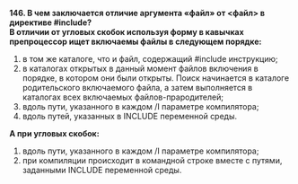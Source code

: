 **146. В чем заключается отличие аргумента «файл» от <файл> в директиве #include?**  
**В отличии от угловых скобок используя форму в кавычках препроцессор ищет включаемы файлы в следующем порядке:**
  1) в том же каталоге, что и файл, содержащий #include инструкцию;  
  2) в каталогах открытых в данный момент файлов включения в порядке, в котором они были открыты. Поиск начинается в каталоге родительского включаемого файла, а затем выполняется в каталогах всех включаемых файлов-прародителей;  
  3) вдоль пути, указанного в каждом /I параметре компилятора;  
  4) вдоль путей, указанных в INCLUDE переменной среды.  

**А при угловых скобок:**
  1) вдоль пути, указанного в каждом /I параметре компилятора;  
  2) при компиляции происходит в командной строке вместе с путями, заданными INCLUDE переменной среды.  
